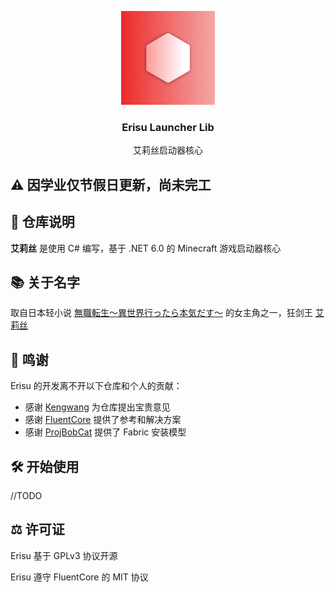 <p align="center">
  <a href="https://github.com/Yoroion/Erisu">
    <img src="/Erisu_Logo.png" alt="Logo" width="150" height="150">
  </a>

  <h3 align="center">Erisu Launcher Lib</h3>
<p align="center">艾莉丝启动器核心</p>

## ⚠️ 因学业仅节假日更新，尚未完工

## 🎤 仓库说明
**艾莉丝** 是使用 C# 编写，基于 .NET 6.0 的 Minecraft 游戏启动器核心
 
## 📚 关于名字
取自日本轻小说 [無職転生～異世界行ったら本気だす～](https://zh.moegirl.org.cn/%E6%97%A0%E8%81%8C%E8%BD%AC%E7%94%9F_~%E5%88%B0%E4%BA%86%E5%BC%82%E4%B8%96%E7%95%8C%E5%B0%B1%E6%8B%BF%E5%87%BA%E7%9C%9F%E6%9C%AC%E4%BA%8B~) 的女主角之一，狂剑王 [艾莉丝](https://zh.moegirl.org.cn/%E8%89%BE%E8%8E%89%E4%B8%9D%C2%B7%E4%BC%AF%E9%9B%B7%E4%BA%9A%E6%96%AF%C2%B7%E6%A0%BC%E9%9B%B7%E6%8B%89%E7%89%B9) 

## 🥰 鸣谢

Erisu 的开发离不开以下仓库和个人的贡献：
- 感谢 [Kengwang](https://github.com/kengwang) 为仓库提出宝贵意见
- 感谢 [FluentCore](https://github.com/Xcube-Studio/FluentCore) 提供了参考和解决方案
- 感谢 [ProjBobCat](https://github.com/Corona-Studio/ProjBobcat) 提供了 Fabric 安装模型

## 🛠️ 开始使用

//TODO

## ⚖️ 许可证
Erisu 基于 GPLv3 协议开源

Erisu 遵守 FluentCore 的 MIT 协议